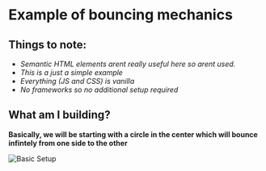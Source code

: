 # Example of bouncing mechanics

## Things to note:

- *Semantic HTML elements arent really useful here so arent used.*
- *This is a just a simple example*
- *Everything (JS and CSS) is vanilla*
- *No frameworks so no additional setup required*

## What am I building?

**Basically, we will be starting with a circle in the center which will bounce infintely from one side to the other** 

![Basic Setup](images/1.png "Basic Setup")